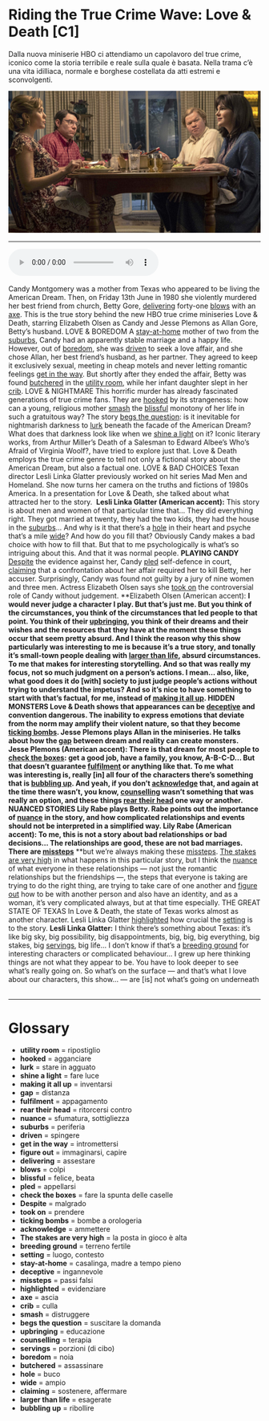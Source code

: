 # Riding the True Crime Wave: Love & Death   [C1]

Dalla nuova miniserie HBO ci attendiamo un capolavoro del true crime, iconico come la storia terribile e reale sulla quale è basata. Nella trama c’è una vita idilliaca, normale e borghese costellata da atti estremi e sconvolgenti.

![](Riding%20the%20True%20Crime%20Wave%20Love%20&%20Death.jpg)

--------------

<div>
<audio controls autoplay>
    <source src="https://raw.githubusercontent.com/dartie/knowledge-base/main/English/SpeakUp/2023-06/Riding%20the%20True%20Crime%20Wave%20Love%20&%20Death.mp3" type="audio/mpeg">
</audio>
</div>


Candy Montgomery was a mother from Texas who appeared to be living the American Dream. Then, on Friday 13th June in 1980 she violently murdered her best friend from church, Betty Gore, [delivering](## "assestare") forty-one [blows](## "colpi") with an [axe](## "ascia"). This is the true story behind the new HBO true crime miniseries Love & Death, starring Elizabeth Olsen as Candy and Jesse Plemons as Allan Gore, Betty’s husband.
LOVE & BOREDOM
A [stay-at-home](## "casalinga, madre a tempo pieno") mother of two from the [suburbs](## "periferia"), Candy had an apparently stable marriage and a happy life. However, out of [boredom](## "noia"), she was [driven](## "spingere") to seek a love affair, and she chose Allan, her best friend’s husband, as her partner. They agreed to keep it exclusively sexual, meeting in cheap motels and never letting romantic feelings [get in the way](## "intromettersi"). But shortly after they ended the affair, Betty was found [butchered](## "assassinare") in the [utility room](## "ripostiglio"), while her infant daughter slept in her [crib](## "culla").
LOVE & NIGHTMARE
This horrific murder has already fascinated generations of true crime fans. They are [hooked](## "agganciare") by its strangeness: how can a young, religious mother [smash](## "distruggere") the [blissful](## "felice, beata") monotony of her life in such a gratuitous way? The story [begs the question](## "suscitare la domanda"): is it inevitable for nightmarish darkness to [lurk](## "stare in agguato") beneath the facade of the American Dream? What does that darkness look like when we [shine a light](## "fare luce") on it? Iconic literary works, from Arthur Miller’s Death of a Salesman to Edward Albee’s Who’s Afraid of Virginia Woolf?, have tried to explore just that. Love & Death employs the true crime genre to tell not only a fictional story about the American Dream, but also a factual one.
LOVE & BAD CHOICES
Texan director Lesli Linka Glatter previously worked on hit series Mad Men and Homeland. She now turns her camera on the truths and fictions of 1980s America. In a presentation for Love & Death, she talked about what attracted her to the story. 
**Lesli Linka Glatter (American accent):** This story is about men and women of that particular time that... They did everything right. They got married at twenty, they had the two kids, they had the house in the [suburbs](## "periferia")... And why is it that there’s a [hole](## "buco") in their heart and psyche that’s a mile [wide](## "ampio")? And how do you fill that? Obviously Candy makes a bad choice with how to fill that. But that to me psychologically is what’s so intriguing about this. And that it was normal people.
**PLAYING CANDY**
[Despite](## "malgrado") the evidence against her, Candy [pled](## "appellarsi") self-defence in court, [claiming](## "sostenere, affermare") that a confrontation about her affair required her to kill Betty, her accuser. Surprisingly, Candy was found not guilty by a jury of nine women and three men. Actress Elizabeth Olsen says she [took on](## "prendere") the controversial role of Candy without judgement.
**Elizabeth Olsen (American accent): **I would never judge a character I play. But that’s just me. But you think of the circumstances, you think of the circumstances that led people to that point. You think of their [upbringing](## "educazione"), you think of their dreams and their wishes and the resources that they have at the moment these things occur that seem pretty absurd. And I think the reason why this show particularly was interesting to me is because it’s a true story, and tonally it’s small-town people dealing with [larger than life](## "esagerate"), absurd circumstances. To me that makes for interesting storytelling. And so that was really my focus, not so much judgment on a person’s actions. I mean… also, like, what good does it do [with] society to just judge people’s actions without trying to understand the impetus? And so it’s nice to have something to start with that’s factual, for me, instead of [making it all up](## "inventarsi").
**HIDDEN MONSTERS**
Love & Death shows that appearances can be [deceptive](## "ingannevole") and convention dangerous. The inability to express emotions that deviate from the norm may amplify their violent nature, so that they become [ticking bombs](## "bombe a orologeria"). Jesse Plemons plays Allan in the miniseries. He talks about how the [gap](## "distanza") between dream and reality can create monsters. 
**Jesse Plemons (American accent):** There is that dream for most people to [check the boxes](## "fare la spunta delle caselle"): get a good job, have a family, you know, A-B-C-D... But that doesn’t guarantee [fulfilment](## "appagamento") or anything like that. To me what was interesting is, really [in] all four of the characters there’s something that is [bubbling up](## "ribollire"). And yeah, if you don’t [acknowledge](## "ammettere") that, and again at the time there wasn’t, you know, [counselling](## "terapia") wasn’t something that was really an option, and these things [rear their head](## "ritorcersi contro") one way or another.
**NUANCED STORIES**
Lily Rabe plays Betty. Rabe points out the importance of [nuance](## "sfumatura, sottigliezza") in the story, and how complicated relationships and events should not be interpreted in a simplified way.
**Lily Rabe (American accent):** To me, this is not a story about bad relationships or bad decisions… The relationships are good, these are not bad marriages. There are [missteps](## "passi falsi")** **but we’re always making these [missteps](## "passi falsi"). [The stakes are very high](## "la posta in gioco è alta") in what happens in this particular story, but I think the [nuance](## "sfumatura, sottigliezza") of what everyone in these relationships — not just the romantic relationships but the friendships —, the steps that everyone is taking are trying to do the right thing, are trying to take care of one another and [figure out](## "immaginarsi, capire") how to be with another person and also have an identity, and as a woman, it’s very complicated always, but at that time especially.
THE GREAT STATE OF TEXAS
In Love & Death, the state of Texas works almost as another character. Lesli Linka Glatter [highlighted](## "evidenziare") how crucial the [setting](## "luogo, contesto") is to the story.
**Lesli Linka Glatter:** I think there’s something about Texas: it’s like big sky, big possibility, big disappointments, big, big, big everything, big stakes, big [servings](## "porzioni (di cibo)"), big life... I don’t know if that’s a [breeding ground](## "terreno fertile") for interesting characters or complicated behaviour… I grew up here thinking things are not what they appear to be. You have to look deeper to see what’s really going on. So what’s on the surface — and that’s what I love about our characters, this show... — are [is] not what’s going on underneath
 

--------------

<div style = "display:block; clear:both; page-break-after:always;"></div>

# Glossary
* **utility room** = ripostiglio
* **hooked** = agganciare
* **lurk** = stare in agguato
* **shine a light** = fare luce
* **making it all up** = inventarsi
* **gap** = distanza
* **fulfilment** = appagamento
* **rear their head** = ritorcersi contro
* **nuance** = sfumatura, sottigliezza
* **suburbs** = periferia
* **driven** = spingere
* **get in the way** = intromettersi
* **figure out** = immaginarsi, capire
* **delivering** = assestare
* **blows** = colpi
* **blissful** = felice, beata
* **pled** = appellarsi
* **check the boxes** = fare la spunta delle caselle
* **Despite** = malgrado
* **took on** = prendere
* **ticking bombs** = bombe a orologeria
* **acknowledge** = ammettere
* **The stakes are very high** = la posta in gioco è alta
* **breeding ground** = terreno fertile
* **setting** = luogo, contesto
* **stay-at-home** = casalinga, madre a tempo pieno
* **deceptive** = ingannevole
* **missteps** = passi falsi
* **highlighted** = evidenziare
* **axe** = ascia
* **crib** = culla
* **smash** = distruggere
* **begs the question** = suscitare la domanda
* **upbringing** = educazione
* **counselling** = terapia
* **servings** = porzioni (di cibo)
* **boredom** = noia
* **butchered** = assassinare
* **hole** = buco
* **wide** = ampio
* **claiming** = sostenere, affermare
* **larger than life** = esagerate
* **bubbling up** = ribollire
